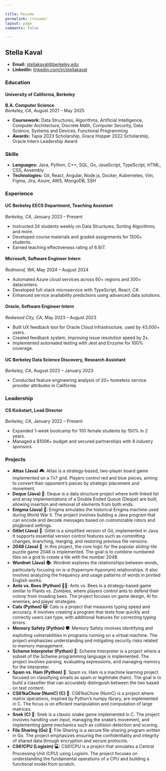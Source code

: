 ```yaml
---

title: Resume
permalink: /resume/  
layout: page  
comments: false  

---
```


## Stella Kaval
- **Email:** [stellakaval@berkeley.edu](mailto:stellakaval@berkeley.edu)
- **LinkedIn:** [linkedin.com/in/stellakaval](https://www.linkedin.com/in/stellakaval)

### Education
#### University of California, Berkeley  
**B.A. Computer Science**  
*Berkeley, CA*, August 2021 – May 2025
- **Coursework:** Data Structures, Algorithms, Artificial Intelligence, Computer Architecture, Discrete Math, Computer Security, Data Science, Systems and Devices, Functional Programming
- **Awards:** Tapia 2023 Scholarship, Grace Hopper 2022 Scholarship, Oracle Intern Leadership Award

### Skills
- **Languages:** Java, Python, C++, SQL, Go, JavaScript, TypeScript, HTML, CSS, Assembly
- **Technologies:** Git, React, Angular, Node.js, Docker, Kubernetes, Vim, Figma, Jira, Azure, AWS, MongoDB, SSH

### Experience
#### UC Berkeley EECS Department, Teaching Assistant  
*Berkeley, CA*, January 2023 – Present
- Instructed 24 students weekly on Data Structures, Sorting Algorithms, and more.
- Developed course materials and graded assignments for 1500+ students.
- Earned teaching effectiveness rating of 6.9/7.

#### Microsoft, Software Engineer Intern  
*Redmond, WA*, May 2024 – August 2024
- Automated Azure cloud services across 60+ regions and 300+ datacenters.
- Developed full-stack microservice with TypeScript, React, C#.
- Enhanced service availability predictions using advanced data solutions.

#### Oracle, Software Engineer Intern  
*Redwood City, CA*, May 2023 – August 2023
- Built UX feedback tool for Oracle Cloud Infrastructure, used by 43,000+ users.
- Created feedback system, improving issue resolution speed by 2x.
- Implemented automated testing with Jest and Enzyme for 100% coverage.

#### UC Berkeley Data Science Discovery, Research Assistant  
*Berkeley, CA*, August 2022 – January 2023
- Conducted feature engineering analysis of 20+ homeless service provider attributes in California.

### Leadership
#### CS Kickstart, Lead Director  
*Berkeley, CA*, January 2022 – Present
- Expanded 1-week bootcamp for 100 female students by 150% in 2 years.
- Managed a $100K+ budget and secured partnerships with 8 industry sponsors.

### Projects
- **Attax (Java) 🎮**: Attax is a strategy-based, two-player board game implemented on a 7x7 grid. Players control red and blue pieces, aiming to convert their opponent’s pieces by strategic placement and movement.
- **Deque (Java) 🔄**: Deque is a data structure project where both linked list and array implementations of a Double Ended Queue (Deque) are built, allowing insertion and removal of elements from both ends.
- **Enigma (Java) 🔐**: Enigma simulates the historical Enigma machine used during World War II. The project involves building a Java program that can encode and decode messages based on customizable rotors and plugboard settings.
- **Gitlet (Java) 🌱**: Gitlet is a simplified version of Git, implemented in Java. It supports essential version control features such as committing changes, branching, merging, and restoring previous file versions.
- **2048 (Java) 🎲**: In this project, the core logic for the popular sliding-tile puzzle game 2048 is implemented. The goal is to combine numbered tiles on a grid to create a tile with the number 2048.
- **Wordnet (Java) 📚**: Wordnet explores the relationships between words, particularly focusing on is-a (hypernym-hyponym) relationships. It also involves analyzing the frequency and usage patterns of words in printed English works.
- **Ants vs. Bees (Python) 🐜🐝**: Ants vs. Bees is a strategy-based game similar to Plants vs. Zombies, where players control ants to defend their colony from invading bees. The project focuses on game design, AI for enemies, and player strategies.
- **Cats (Python) 🐱**: Cats is a project that measures typing speed and accuracy. It involves creating a program that tests how quickly and correctly users can type, with additional features for correcting typing errors.
- **Memory Safety (Python) 🛡️**: Memory Safety involves identifying and exploiting vulnerabilities in programs running on a virtual machine. The project emphasizes understanding and mitigating security risks related to memory management.
- **Scheme Interpreter (Python) 🧠**: Scheme Interpreter is a project where a subset of the Scheme programming language is implemented. The project involves parsing, evaluating expressions, and managing memory for the interpreter.
- **Spam vs. Ham (Python) 📧**: Spam vs. Ham is a machine learning project focused on classifying emails as spam or legitimate (ham). The goal is to build a classifier that can accurately distinguish between the two based on text content.
- **CS61kaChow (NumC) (C) 🧮**: CS61kaChow (NumC) is a project where matrix operations, inspired by Python’s numpy library, are implemented in C. The focus is on efficient manipulation and computation of large matrices.
- **Snek (C) 🐍**: Snek is a classic snake game implemented in C. The project involves handling user input, managing the snake’s movement, and implementing game mechanics such as collision detection and scoring.
- **File Sharing (Go) 🔗**: File Sharing is a secure file-sharing program written in Go. The project emphasizes ensuring the confidentiality and integrity of shared data through encryption and secure protocols.
- **CS61CPU (Logisim) 💻**: CS61CPU is a project that simulates a Central Processing Unit (CPU) using Logisim. The project focuses on understanding the fundamental operations of a CPU and building a functional model from scratch.